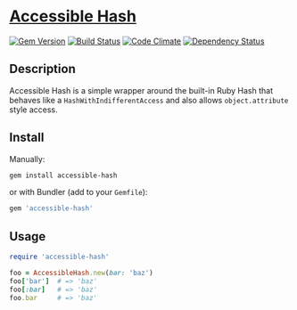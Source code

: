 # [Accessible Hash](http://cprussin.net/accessible-hash)

[![Gem Version](https://badge.fury.io/rb/accessible-hash.svg)](http://rubygems.org/gems/accessible-hash) [![Build Status](https://travis-ci.org/cprussin/accessible-hash.svg?branch=master)](https://travis-ci.org/cprussin/accessible-hash) [![Code Climate](https://codeclimate.com/github/cprussin/accessible-hash.png)](https://codeclimate.com/github/cprussin/accessible-hash) [![Dependency Status](https://gemnasium.com/cprussin/accessible-hash.svg)](https://gemnasium.com/cprussin/accessible-hash)

## Description

Accessible Hash is a simple wrapper around the built-in Ruby Hash that behaves
like a `HashWithIndifferentAccess` and also allows `object.attribute` style
access.

## Install

Manually:

```bash
gem install accessible-hash
```

or with Bundler (add to your `Gemfile`):

```ruby
gem 'accessible-hash'
```

## Usage

```ruby
require 'accessible-hash'

foo = AccessibleHash.new(bar: 'baz')
foo['bar']  # => 'baz'
foo[:bar]   # => 'baz'
foo.bar     # => 'baz'
```
